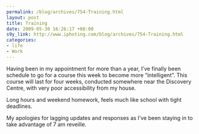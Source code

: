 ```yaml
--- 
permalink: /blog/archives/754-Training.html
layout: post
title: Training
date: 2009-05-30 16:26:17 +08:00
s9y_link: http://www.iphoting.com/blog/archives/754-Training.html
categories: 
- life
- Work
---
```

<p class="whiteline"><p>Having been in my appointment for more than a year, I&#8217;ve finally been schedule to go for a course this week to become more &#8220;intelligent&#8221;. This course will last for four weeks, conducted somewhere near the Discovery Centre, with very poor accessibility from my house.</p>
</p><p class="whiteline"><p>Long hours and weekend homework, feels much like school with tight deadlines.</p>
</p><p class="break"><p>My apologies for lagging updates and responses as I&#8217;ve been staying in to take advantage of 7 am reveille.</p></p>
